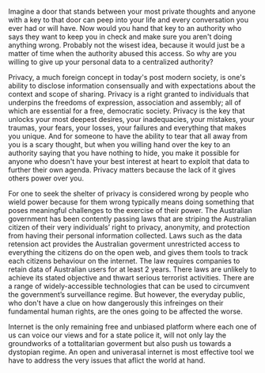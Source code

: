 Imagine a door that stands between your most private thoughts and anyone with a key to that door can peep into your life and every conversation you ever had or will have. Now would you hand that key to an authority who says they want to keep you in check and make sure you aren't doing anything wrong. Probably not the wisest idea, because it would just be a matter of time when the authority abused this access. So why are you willing to give up your personal data to a centralized authority? 

Privacy, a much foreign concept in today's post modern society, is one's ability to disclose information consensually and with expectations about the context and scope of sharing. Privacy is a right granted to individuals that underpins the freedoms of expression, association and assembly; all of which are essential for a free, democratic society.  Privacy is the key that unlocks your most deepest desires, your inadequacies, your mistakes, your traumas, your fears, your losses, your failures and everything that makes you unique. And for someone to have the ability to tear that all away from you is a scary thought, but when you willing hand over the key to an authority saying that you have nothing to hide, you make it possible for anyone who doesn't have your best interest at heart to exploit that data to further their own agenda. Privacy matters because the lack of it gives others power over you.

For one to seek the shelter of privacy is considered wrong by people who wield power because for them wrong typically means doing something that poses meaningful challenges to the exercise of their power.  The Australian government has been contently passing laws that are striping the Australian citizen of their very individuals’ right to privacy, anonymity, and protection from having their personal information collected. Laws such as the data retension act provides the Australian goverment unrestricted access to everything the citizens do on the open web, and gives them tools to track each citizens behaviour on the internet. The law requires companies to retain data of Australian users for at least 2 years. There laws are unlikely to achieve its stated objective and thwart serious terrorist activities. There are a range of widely-accessible technologies that can be used to circumvent the government’s surveillance regime. But however, the everyday public, who don't have a clue on how dangerously this infreinges
on their fundamental human rights, are the ones going to be affected the worse. 

Internet is the only remaining free and unbiased platform where each one of us can voice our views and for a state police it, will not only lay the groundworks of a tottalitarian goverment but also push us towards a dystopian regime. An open and univerasal internet is most effective tool we have to address the very issues that aflict the world at hand.